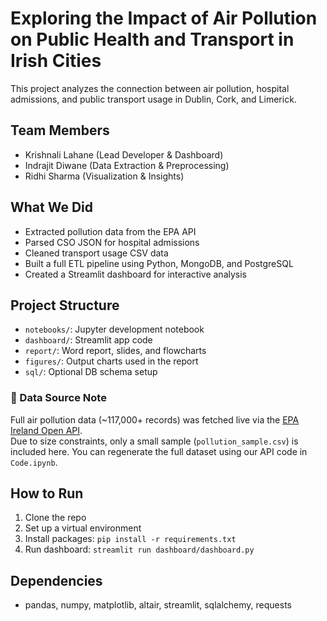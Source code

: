 # Exploring the Impact of Air Pollution on Public Health and Transport in Irish Cities

This project analyzes the connection between air pollution, hospital admissions, and public transport usage in Dublin, Cork, and Limerick.

## Team Members
- Krishnali Lahane (Lead Developer & Dashboard)
- Indrajit Diwane (Data Extraction & Preprocessing)
- Ridhi Sharma (Visualization & Insights)

## What We Did
- Extracted pollution data from the EPA API
- Parsed CSO JSON for hospital admissions
- Cleaned transport usage CSV data
- Built a full ETL pipeline using Python, MongoDB, and PostgreSQL
- Created a Streamlit dashboard for interactive analysis

## Project Structure
- `notebooks/`: Jupyter development notebook
- `dashboard/`: Streamlit app code
- `report/`: Word report, slides, and flowcharts
- `figures/`: Output charts used in the report
- `sql/`: Optional DB schema setup
  
### 🔗 Data Source Note
Full air pollution data (~117,000+ records) was fetched live via the [EPA Ireland Open API](https://data.epa.ie/air/api/v1/measurements).  
Due to size constraints, only a small sample (`pollution_sample.csv`) is included here. You can regenerate the full dataset using our API code in `Code.ipynb`.

## How to Run
1. Clone the repo
2. Set up a virtual environment
3. Install packages: `pip install -r requirements.txt`
4. Run dashboard: `streamlit run dashboard/dashboard.py`

## Dependencies
- pandas, numpy, matplotlib, altair, streamlit, sqlalchemy, requests

